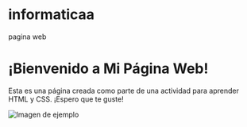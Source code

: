 # informaticaa
pagina web
<!DOCTYPE html>
<html lang="es">
<head>
    <meta charset="UTF-8">
    
</head>
<body>
    <h1>¡Bienvenido a Mi Página Web!</h1>
    <p>Esta es una página creada como parte de una actividad para aprender HTML y CSS. ¡Espero que te guste!</p>
    <img src="https://via.placeholder.com/300x200" alt="Imagen de ejemplo">
</body>
</html>
